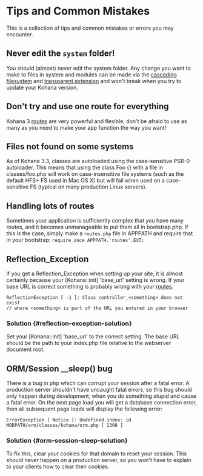 # Tips and Common Mistakes

This is a collection of tips and common mistakes or errors you may encounter.

## Never edit the `system` folder!

You should (almost) never edit the system folder. Any change you want to make to files in system and modules can be made via the [cascading filesystem](files) and [transparent extension](extension) and won't break when you try to update your Kohana version.

## Don't try and use one route for everything

Kohana 3 [routes](routing) are very powerful and flexible, don't be afraid to use as many as you need to make your app function the way you want!

## Files not found on some systems

As of Kohana 3.3, classes are autoloaded using the case-sensitive PSR-0 autoloader. This means that using the class Foo {} with a file in classes/foo.php will work on case-insensitive file systems (such as the default HFS+ FS used in Mac OS X) but will fail when used on a case-sensitive FS (typical on many production Linux servers).

## Handling lots of routes

Sometimes your application is sufficiently complex that you have many routes, and it becomes unmanageable to put them all in bootstrap.php. If this is the case, simply make a `routes.php` file in APPPATH and require that in your bootstrap: `require_once APPPATH.'routes'.EXT;`

## Reflection_Exception

If you get a Reflection_Exception when setting up your site, it is almost certainly because your [Kohana::init] 'base_url' setting is wrong. If your base URL is correct something is probably wrong with your [routes](routing).

    ReflectionException [ -1 ]: Class controller_<something> does not exist
    // where <something> is part of the URL you entered in your browser

### Solution  {#reflection-exception-solution}

Set your [Kohana::init] 'base_url' to the correct setting. The base URL should be the path to your index.php file relative to the webserver document root.

## ORM/Session __sleep() bug

There is a bug in php which can corrupt your session after a fatal error. A production server shouldn't have uncaught fatal errors, so this bug should only happen during development, when you do something stupid and cause a fatal error. On the next page load you will get a database connection error, then all subsequent page loads will display the following error:

    ErrorException [ Notice ]: Undefined index: id
    MODPATH/orm/classes/kohana/orm.php [ 1308 ]

### Solution   {#orm-session-sleep-solution}

To fix this, clear your cookies for that domain to reset your session. This should never happen on a production server, so you won't have to explain to your clients how to clear their cookies.
